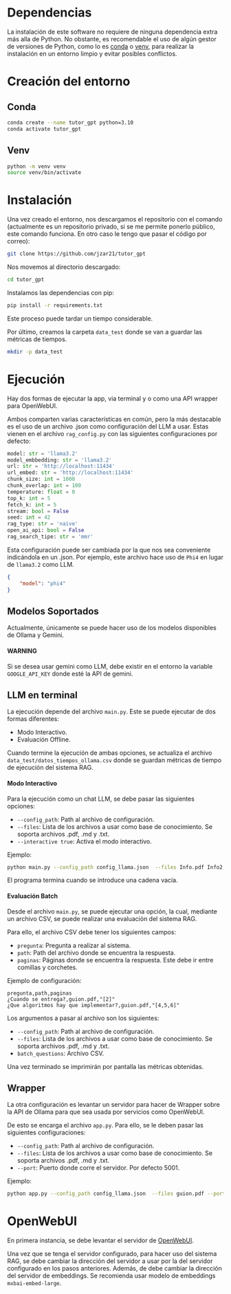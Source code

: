 # Dependencias

La instalación de este software no requiere de ninguna dependencia extra más alla de Python. No obstante, es recomendable el uso de algún gestor de versiones de Python, como lo es [conda](https://docs.conda.io/projects/conda/en/latest/user-guide/install/index.html) o [venv](https://docs.python.org/3/library/venv.html), para realizar la instalación en un entorno limpio y evitar posibles conflictos.

# Creación del entorno

## Conda

```bash
conda create --name tutor_gpt python=3.10
conda activate tutor_gpt
```

## Venv

```bash
python -m venv venv
source venv/bin/activate
```

# Instalación

Una vez creado el entorno, nos descargamos el repositorio con el comando (actualmente es un repositorio privado, si se me permite ponerlo público, este comando funciona. En otro caso le tengo que pasar el código por correo):

```bash
git clone https://github.com/jzar21/tutor_gpt
```

Nos movemos al directorio descargado:

```bash
cd tutor_gpt
```

Instalamos las dependencias con pip:

```bash
pip install -r requirements.txt
```

Este proceso puede tardar un tiempo considerable.

Por último, creamos la carpeta `data_test` donde se van a guardar las métricas de tiempos.

```bash
mkdir -p data_test
```

# Ejecución

Hay dos formas de ejecutar la app, via terminal y o como una API wrapper para OpenWebUI.

Ambos comparten varias características en común, pero la más destacable es el uso de un archivo .json como configuración del LLM a usar. Estas vienen en el archivo `rag_config.py` con las siguientes configuraciones por defecto:

```python
model: str = 'llama3.2'
model_embbedding: str = 'llama3.2'
url: str = 'http://localhost:11434'
url_embed: str = 'http://localhost:11434'
chunk_size: int = 1000
chunk_overlap: int = 100
temperature: float = 0
top_k: int = 5
fetch_k: int = 5
stream: bool = False
seed: int = 42
rag_type: str = 'naive'
open_ai_api: bool = False
rag_search_tipe: str = 'mmr'
```

Esta configuración puede ser cambiada por la que nos sea conveniente indicándola en un .json. Por ejemplo, este archivo hace uso de `Phi4` en lugar de `llama3.2` como LLM.

```json
{
    "model": "phi4"
}
```


## Modelos Soportados

Actualmente, únicamente se puede hacer uso de los modelos disponibles de Ollama y Gemini.

#### WARNING

Si se desea usar gemini como LLM, debe existir en el entorno la variable `GOOGLE_API_KEY` donde esté la API de gemini.

## LLM en terminal

La ejecución depende del archivo `main.py`. Este se puede ejecutar de dos formas diferentes:

- Modo Interactivo.
- Evaluación Offline.

Cuando termine la ejecución de ambas opciones, se actualiza el archivo `data_test/datos_tiempos_ollama.csv` donde se guardan métricas de tiempo de ejecución del sistema RAG.


#### Modo Interactivo

Para la ejecución como un chat LLM, se debe pasar las siguientes opciones:

- `--config_path`: Path al archivo de configuración.
- `--files`: Lista de los archivos a usar como base de conocimiento. Se soporta archivos .pdf, .md y .txt.
- `--interactive true`: Activa el modo interactivo.

Ejemplo:

```bash
python main.py --config_path config_llama.json  --files Info.pdf Info2.pdf --interactive true
```

El programa termina cuando se introduce una cadena vacía.

#### Evaluación Batch

Desde el archivo `main.py`, se puede ejecutar una opción, la cual, mediante un archivo CSV, se puede realizar una evaluación del sistema RAG.

Para ello, el archivo CSV debe tener los siguientes campos:

- `pregunta`: Pregunta a realizar al sistema.
- `path`: Path del archivo donde se encuentra la respuesta.
- `paginas`: Páginas donde se encuentra la respuesta. Este debe ir entre comillas y corchetes.

Ejemplo de configuración:

```csv
pregunta,path,paginas
¿Cuando se entrega?,guion.pdf,"[2]"
¿Que algoritmos hay que implementar?,guion.pdf,"[4,5,6]"
```

Los argumentos a pasar al archivo son los siguientes:

- `--config_path`: Path al archivo de configuración.
- `--files`: Lista de los archivos a usar como base de conocimiento. Se soporta archivos .pdf, .md y .txt.
- `batch_questions`: Archivo CSV.

Una vez terminado se imprimirán por pantalla las métricas obtenidas.

## Wrapper

La otra configuración es levantar un servidor para hacer de Wrapper sobre la API de Ollama para que sea usada por servicios como OpenWebUI.

De esto se encarga el archivo `app.py`. Para ello, se le deben pasar las siguientes configuraciones:

- `--config_path`: Path al archivo de configuración.
- `--files`: Lista de los archivos a usar como base de conocimiento. Se soporta archivos .pdf, .md y .txt.
- `--port`: Puerto donde corre el servidor. Por defecto 5001.

Ejemplo:

```bash
python app.py --config_path config_llama.json  --files guion.pdf --port 5001
```

# OpenWebUI

En primera instancia, se debe levantar el servidor de [OpenWebUI](https://openwebui.com/).

Una vez que se tenga el servidor configurado, para hacer uso del sistema RAG, se debe cambiar la dirección del servidor a usar por la del servidor configurado en los pasos anteriores. Además, de debe cambiar la dirección del servidor de embeddings. Se recomienda usar modelo de embeddings `mxbai-embed-large`.


